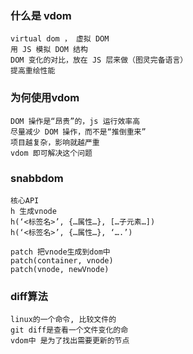 ### 什么是 vdom
```text
virtual dom ， 虚拟 DOM
用 JS 模拟 DOM 结构
DOM 变化的对比，放在 JS 层来做（图灵完备语言）
提高重绘性能

```

### 为何使用vdom
```text
DOM 操作是“昂贵”的，js 运行效率高
尽量减少 DOM 操作，而不是“推倒重来”
项目越复杂，影响就越严重
vdom 即可解决这个问题

```

### snabbdom
```text
核心API 
h 生成vnode
h(‘<标签名>’, {…属性…}, […子元素…])
h(‘<标签名>’, {…属性…}, ‘….’)

patch 把vnode生成到dom中
patch(container, vnode) 
patch(vnode, newVnode) 

```

### diff算法
```text
linux的一个命令, 比较文件的
git diff是查看一个文件变化的命 
vdom中 是为了找出需要更新的节点
```